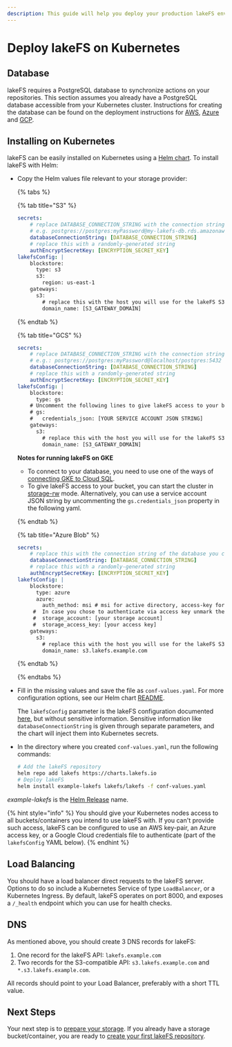 ```yaml
---
description: This guide will help you deploy your production lakeFS environment on Kubernetes using a helm chart
---
```


# Deploy lakeFS on Kubernetes

## Database

lakeFS requires a PostgreSQL database to synchronize actions on your repositories.
This section assumes you already have a PostgreSQL database accessible from your Kubernetes cluster.
Instructions for creating the database can be found on the deployment instructions for [AWS](./aws.md#creating-the-database-on-aws-rds), [Azure](./azure.md#creating-the-database-on-azure-database) and [GCP](./gcp.md#creating-the-database-on-gcp-sql).

## Installing on Kubernetes

lakeFS can be easily installed on Kubernetes using a [Helm chart](https://github.com/treeverse/charts/tree/master/charts/lakefs).
To install lakeFS with Helm:

-   Copy the Helm values file relevant to your storage provider:

    {% tabs %}

    {% tab title="S3" %}
            
    ```yaml
    secrets:
        # replace DATABASE_CONNECTION_STRING with the connection string of the database you created in a previous step.
        # e.g. postgres://postgres:myPassword@my-lakefs-db.rds.amazonaws.com:5432/lakefs
        databaseConnectionString: [DATABASE_CONNECTION_STRING]
        # replace this with a randomly-generated string
        authEncryptSecretKey: [ENCRYPTION_SECRET_KEY]
    lakefsConfig: |
        blockstore:
          type: s3
          s3:
            region: us-east-1
        gateways:
          s3:
            # replace this with the host you will use for the lakeFS S3-compatible endpoint:
            domain_name: [S3_GATEWAY_DOMAIN]
    ```
        
    {% endtab %}

    {% tab title="GCS" %}

    ```yaml
    secrets:
        # replace DATABASE_CONNECTION_STRING with the connection string of the database you created in a previous step.
        # e.g.: postgres://postgres:myPassword@localhost/postgres:5432
        databaseConnectionString: [DATABASE_CONNECTION_STRING]
        # replace this with a randomly-generated string
        authEncryptSecretKey: [ENCRYPTION_SECRET_KEY]
    lakefsConfig: |
        blockstore:
          type: gs
        # Uncomment the following lines to give lakeFS access to your buckets using a service account:
        # gs:
        #   credentials_json: [YOUR SERVICE ACCOUNT JSON STRING]
        gateways:
          s3:
            # replace this with the host you will use for the lakeFS S3-compatible endpoint:
            domain_name: [S3_GATEWAY_DOMAIN]
    ```

    **Notes for running lakeFS on GKE**

    - To connect to your database, you need to use one of the ways of [connecting GKE to Cloud SQL](https://cloud.google.com/sql/docs/mysql/connect-kubernetes-engine#cloud-sql-auth-proxy-with-workload-identity).
    - To give lakeFS access to your bucket, you can start the cluster in [storage-rw](https://cloud.google.com/container-registry/docs/access-control#gke) mode. Alternatively, you can use a service account JSON string by uncommenting the `gs.credentials_json` property in the following yaml.

    {% endtab %}

    {% tab title="Azure Blob" %}

    ```yaml
    secrets:
        # replace this with the connection string of the database you created in a previous step:
        databaseConnectionString: [DATABASE_CONNECTION_STRING]
        # replace this with a randomly-generated string
        authEncryptSecretKey: [ENCRYPTION_SECRET_KEY]
    lakefsConfig: |
        blockstore:
          type: azure
          azure:
            auth_method: msi # msi for active directory, access-key for access key 
         #  In case you chose to authenticate via access key unmark the following rows and insert the values from the previous step 
         #  storage_account: [your storage account]
         #  storage_access_key: [your access key]
        gateways:
          s3:
            # replace this with the host you will use for the lakeFS S3-compatible endpoint:
            domain_name: s3.lakefs.example.com
    ```

    {% endtab %}

    {% endtabs %}

-   Fill in the missing values and save the file as `conf-values.yaml`.
    For more configuration options, see our Helm chart [README](https://github.com/treeverse/charts/blob/master/charts/lakefs/README.md#custom-configuration).

    The `lakefsConfig` parameter is the lakeFS configuration documented [here](https://docs.lakefs.io/reference/configuration.html), but without sensitive information.
    Sensitive information like `databaseConnectionString` is given through separate parameters, and the chart will inject them into Kubernetes secrets.

-   In the directory where you created `conf-values.yaml`, run the following commands:

    ```bash
    # Add the lakeFS repository
    helm repo add lakefs https://charts.lakefs.io
    # Deploy lakeFS
    helm install example-lakefs lakefs/lakefs -f conf-values.yaml
    ```

   *example-lakefs* is the [Helm Release](https://helm.sh/docs/intro/using_helm/#three-big-concepts) name.

{% hint style="info" %}
You should give your Kubernetes nodes access to all buckets/containers you intend to use lakeFS with.
If you can't provide such access, lakeFS can be configured to use an AWS key-pair, an Azure access key, or a Google Cloud credentials file to authenticate (part of the `lakefsConfig` YAML below).
{% endhint %}

## Load Balancing

You should have a load balancer direct requests to the lakeFS server.
Options to do so include a Kubernetes Service of type `LoadBalancer`, or a Kubernetes Ingress.
By default, lakeFS operates on port 8000, and exposes a `/_health` endpoint which you can use for health checks.

## DNS

As mentioned above, you should create 3 DNS records for lakeFS:
1. One record for the lakeFS API: `lakefs.example.com`
1. Two records for the S3-compatible API: `s3.lakefs.example.com` and `*.s3.lakefs.example.com`.

All records should point to your Load Balancer, preferably with a short TTL value.

## Next Steps

Your next step is to [prepare your storage](../setup/storage/index.md). If you already have a storage bucket/container, you are ready to [create your first lakeFS repository](../setup/create-repo.md).
